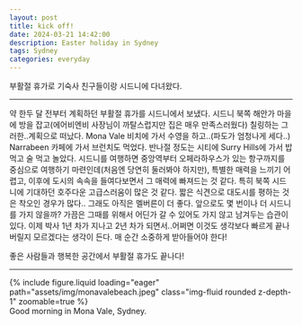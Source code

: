 ```yaml
---
layout: post
title: kick off!
date: 2024-03-21 14:42:00
description: Easter holiday in Sydney
tags: Sydney
categories: everyday
---
```


부활절 휴가로 기숙사 친구들이랑 시드니에 다녀왔다. 

<hr>

약 한두 달 전부터 계획하던 부활절 휴가를 시드니에서 보냈다. 시드니 북쪽 해안가 마을에 방을 잡고(에어비엔비 사장님이 까탈스럽지만 집은 매우 만족스러웠다) 칠링하는 그러한..계획으로 떠났다. Mona Vale 비치에 가서 수영을 하고..(파도가 엄청나게 세다..) Narrabeen 카페에 가서 브런치도 먹었다. 반나절 정도는 시티에 Surry Hills에 가서 밥 먹고 술 먹고 놀았다. 시드니를 여행하면 중앙역부터 오페라하우스가 있는 항구까지를 중심으로 여행하기 마련인데(처음엔 당연히 둘러봐야 하지만), 특별한 매력을 느끼기 어렵고, 이후에 도시의 속속을 들여다보면서 그 매력에 빠져드는 것 같다. 특히 북쪽 시드니에 기대하던 호주다운 고급스러움이 많은 것 같다. 짧은 식견으로 대도시를 평하는 것은 착오인 경우가 많다.. 그래도 아직은 멜버른이 더 좋다. 앞으로도 몇 번이나 더 시드니를 가지 않을까? 가끔은 그때를 위해서 어딘가 갈 수 있어도 가지 않고 남겨두는 습관이 있다. 이제 박사 1년 차가 지나고 2년 차가 되면서..어쩌면 이것도 생각보다 빠르게 끝나버릴지 모르겠다는 생각이 든다. 매 순간 소중하게 받아들어야 한다!

좋은 사람들과 행복한 공간에서 부활절 휴가도 끝나다!

<hr>

<div class="row mt-3">
    <div class="col-sm mt-3 mt-md-0">
        {% include figure.liquid loading="eager" path="assets/img/monavalebeach.jpeg" class="img-fluid rounded z-depth-1" zoomable=true %}
    </div>
</div>
<div class="caption">
    Good morning in Mona Vale, Sydney.
</div> 




